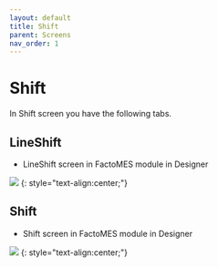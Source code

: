 ```yaml
---
layout: default
title: Shift
parent: Screens
nav_order: 1
---
```

# Shift

In Shift screen you have the following tabs.

## LineShift
* LineShift screen in FactoMES module in Designer

![](../../../assets/images/screens/lineshift.png) 
{: style="text-align:center;"}

## Shift
* Shift screen in FactoMES module in Designer

![](../../../assets/images/screens/shift.png)
{: style="text-align:center;"}